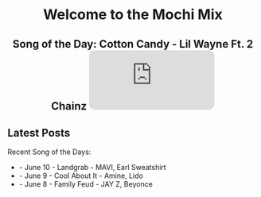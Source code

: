 <div style="text-align: center">
  <h1>Welcome to the Mochi Mix</h1>
</div>

<div style="text-align: center">
  <h2>Song of the Day: 
    Cotton Candy - Lil Wayne Ft. 2 Chainz
<iframe style="border-radius:12px" src="https://open.spotify.com/embed/track/2ILSAavE0FTWeZ8pAZY5bS?utm_source=generator" width="50%" height="120" frameBorder="0" allowfullscreen="" allow="autoplay; clipboard-write; encrypted-media; fullscreen; picture-in-picture" loading="lazy"></iframe>
</h2>
</div>

## Latest Posts
Recent Song of the Days:
<p style="color: #9370db;">
<ul>
<li>- June 10 - Landgrab - MAVI, Earl Sweatshirt</li>
<li>- June 9 - Cool About It - Amine, Lido </li>
<li>- June 8 - Family Feud - JAY Z, Beyonce</li>
</p>
</ul>
